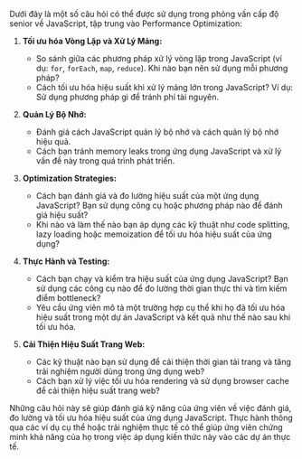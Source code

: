 Dưới đây là một số câu hỏi có thể được sử dụng trong phỏng vấn cấp độ senior về JavaScript, tập trung vào Performance Optimization:

1. **Tối ưu hóa Vòng Lặp và Xử Lý Mảng:**

   - So sánh giữa các phương pháp xử lý vòng lặp trong JavaScript (ví dụ: `for`, `forEach`, `map`, `reduce`). Khi nào bạn nên sử dụng mỗi phương pháp?
   - Cách tối ưu hóa hiệu suất khi xử lý mảng lớn trong JavaScript? Ví dụ: Sử dụng phương pháp gì để tránh phí tài nguyên.

2. **Quản Lý Bộ Nhớ:**

   - Đánh giá cách JavaScript quản lý bộ nhớ và cách quản lý bộ nhớ hiệu quả.
   - Cách bạn tránh memory leaks trong ứng dụng JavaScript và xử lý vấn đề này trong quá trình phát triển.

3. **Optimization Strategies:**

   - Cách bạn đánh giá và đo lường hiệu suất của một ứng dụng JavaScript? Bạn sử dụng công cụ hoặc phương pháp nào để đánh giá hiệu suất?
   - Khi nào và làm thế nào bạn áp dụng các kỹ thuật như code splitting, lazy loading hoặc memoization để tối ưu hóa hiệu suất của ứng dụng?

4. **Thực Hành và Testing:**

   - Cách bạn chạy và kiểm tra hiệu suất của ứng dụng JavaScript? Bạn sử dụng các công cụ nào để đo lường thời gian thực thi và tìm kiếm điểm bottleneck?
   - Yêu cầu ứng viên mô tả một trường hợp cụ thể khi họ đã tối ưu hóa hiệu suất trong một dự án JavaScript và kết quả như thế nào sau khi tối ưu hóa.

5. **Cải Thiện Hiệu Suất Trang Web:**
   - Các kỹ thuật nào bạn sử dụng để cải thiện thời gian tải trang và tăng trải nghiệm người dùng trong ứng dụng web?
   - Cách bạn xử lý việc tối ưu hóa rendering và sử dụng browser cache để cải thiện hiệu suất trang web?

Những câu hỏi này sẽ giúp đánh giá kỹ năng của ứng viên về việc đánh giá, đo lường và tối ưu hóa hiệu suất của ứng dụng JavaScript. Thực hành thông qua các ví dụ cụ thể hoặc trải nghiệm thực tế có thể giúp ứng viên chứng minh khả năng của họ trong việc áp dụng kiến thức này vào các dự án thực tế.
